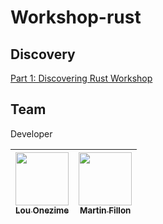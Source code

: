 # Workshop-rust

## Discovery

[Part 1: Discovering Rust Workshop](https://github.com/MartinFillon/Workshop-rust/blob/main/Discovery.md)

## Team

Developer

| [<img src="https://avatars.githubusercontent.com/u/109749395?v=4" width=85><br><sub>Lou Onezime</sub>](https://github.com/louonezime) | [<img src="https://avatars.githubusercontent.com/u/114775771?v=4" width=85><br><sub>Martin Fillon</sub>](https://github.com/MartinFillon)
| :------------: | :------------: |
